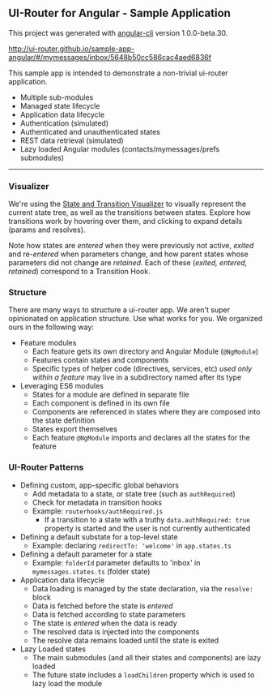 ## UI-Router for Angular - Sample Application

This project was generated with [angular-cli](https://github.com/angular/angular-cli) version 1.0.0-beta.30.

http://ui-router.github.io/sample-app-angular/#/mymessages/inbox/5648b50cc586cac4aed6836f

This sample app is intended to demonstrate a non-trivial ui-router application.

- Multiple sub-modules
- Managed state lifecycle
- Application data lifecycle
- Authentication (simulated)
- Authenticated and unauthenticated states
- REST data retrieval (simulated)
- Lazy loaded Angular modules (contacts/mymessages/prefs submodules)

---

### Visualizer

We're using the [State and Transition Visualizer](http://github.com/ui-router/visualizer) to visually represent 
the current state tree, as well as the transitions between states.
Explore how transitions work by hovering over them, and clicking to expand details (params and resolves).

Note how states are _entered_ when they were previously not active, _exited_ and re-_entered_ when parameters change,
 and how parent states whose parameters did not change are _retained_.
Each of these (_exited, entered, retained_) correspond to a Transition Hook.

### Structure

There are many ways to structure a ui-router app.
We aren't super opinionated on application structure.
Use what works for you.
We organized ours in the following way:

- Feature modules
  - Each feature gets its own directory and Angular Module (`@NgModule`)
  - Features contain states and components
  - Specific types of helper code (directives, services, etc) _used only within a feature_ may live in a subdirectory
  named after its type
- Leveraging ES6 modules
  - States for a module are defined in separate file
  - Each component is defined in its own file
  - Components are referenced in states where they are composed into the state definition
  - States export themselves
  - Each feature `@NgModule` imports and declares all the states for the feature

### UI-Router Patterns
  
- Defining custom, app-specific global behaviors
  - Add metadata to a state, or state tree (such as `authRequired`)
  - Check for metadata in transition hooks
  - Example: `routerhooks/authRequired.js`
    - If a transition to a state with a truthy `data.authRequired: true` property is started and the user is not currently authenticated
- Defining a default substate for a top-level state
  - Example: declaring `redirectTo: 'welcome'` in `app.states.ts`
- Defining a default parameter for a state
  - Example: `folderId` parameter defaults to 'inbox' in `mymessages.states.ts` (folder state)
- Application data lifecycle
  - Data loading is managed by the state declaration, via the `resolve:` block
  - Data is fetched before the state is _entered_
  - Data is fetched according to state parameters
  - The state is _entered_ when the data is ready
  - The resolved data is injected into the components
  - The resolve data remains loaded until the state is exited
- Lazy Loaded states
  - The main submodules (and all their states and components) are lazy loaded
  - The future state includes a `loadChildren` property which is used to lazy load the module
